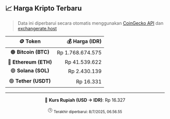 

<!-- HARGA_KRIPTO -->
## 📈 Harga Kripto Terbaru

> Data ini diperbarui secara otomatis menggunakan [CoinGecko API](https://www.coingecko.com/) dan [exchangerate.host](https://exchangerate.host/)

<div align="center">

| 🪙 Token | 💰 Harga (IDR) |
|:------:|---------------:|
| 🟠 **Bitcoin (BTC)**   | Rp 1.768.674.575 |
| 🔵 **Ethereum (ETH)**  | Rp 41.539.622 |
| 🟣 **Solana (SOL)**    | Rp 2.430.139 |
| 🟢 **Tether (USDT)**   | Rp 16.331 |

---

💱 **Kurs Rupiah (USD → IDR)**: Rp 16.327

🕒 <sub>Terakhir diperbarui: 8/7/2025, 06.56.55</sub>

</div>
<!-- /HARGA_KRIPTO -->